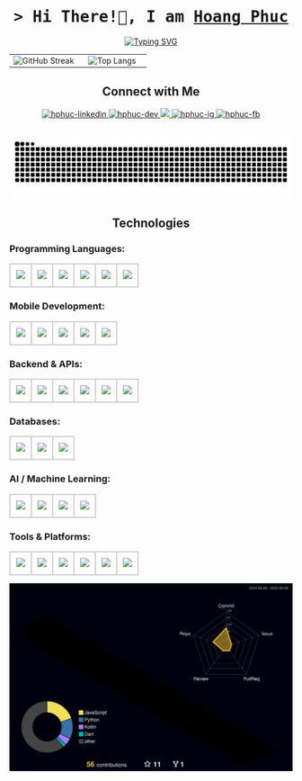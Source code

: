<h1 align="center"✨ >
        <samp>&gt; Hi There!👋, I am
                <b><a target="_blank" href="">Hoang Phuc
</a></b>
        </samp>
</h1>

<p align="center">
  <a href="https://git.io/typing-svg">
    <img src="https://readme-typing-svg.demolab.com?font=Fira+Code&pause=1000&color=F71B5E&width=435&lines=Software+Engineer+|+Mobile+Engineer" alt="Typing SVG" />
  </a>
</p>

<table align="center" style="width:100%;">
  <tr>
    <td align="center" style="width:50%;">
      <img src="https://streak-stats.demolab.com?user=hphuc193&theme=dark&hide_border=true" alt="GitHub Streak" style="width:100%;"/>
    </td>
    <td align="center" style="width:50%;">
      <img src="https://github-readme-stats.vercel.app/api/top-langs/?username=hphuc193&layout=compact&theme=dark&hide_border=true" alt="Top Langs" style="width:100%;"/>
    </td>
  </tr>
</table>

<h2 align="center"> Connect with Me </h2>

<p align="center">
 <a href="https://www.linkedin.com/in/hphucit193/" target="_blank">
  <img src="https://img.shields.io/badge/LinkedIn-0077B5?style=for-the-badge&logo=logmein&logoColor=white" alt="hphuc-linkedin"/>
 </a>
 <a href="https://dev.to/hphuc193" target="_blank">
  <img src="https://img.shields.io/badge/dev.to-0A0A0A?style=for-the-badge&logo=dev.to&logoColor=white" alt="hphuc-dev" />
 </a>
 <a href="https://x.com/Hphuc193" target="_blank">
  <img src="https://img.shields.io/badge/Twitter-741b47?style=for-the-badge&logo=x&logoColor=white" />
 </a>
 <a href="https://www.instagram.com/hphuc_193/" target="_blank">
  <img src="https://img.shields.io/badge/Instagram-fe4164?style=for-the-badge&logo=instagram&logoColor=white" alt="hphuc-ig" />
 </a> 
 <a href="https://www.facebook.com/hoang.phuc.226590/" target="_blank">
  <img src="https://img.shields.io/badge/Facebook-20BEFF?&style=for-the-badge&logo=facebook&logoColor=white" alt="hphuc-fb"  />
  </a> 
</p>
<br />

<div align="center">
<img src="https://raw.githubusercontent.com/hphuc193/hphuc193/output/snake.svg" alt="Snake animation" />
</div>

<h2 align="center"> Technologies </h2>

### Programming Languages:

<div align="center">
  <table>
    <tr>
      <td style="border:2px solid #ccc; padding:10px; border-radius:8px;">
        <img src="https://cdn.simpleicons.org/dart/0175C2" width="40" />
      </td>
      <td style="border:2px solid #ccc; padding:10px; border-radius:8px;">
        <img src="https://cdn.simpleicons.org/swift/FA7343" width="40" />
      </td>
      <td style="border:2px solid #ccc; padding:10px; border-radius:8px;">
        <img src="https://cdn.simpleicons.org/kotlin/7F52FF" width="40" />
      </td>
      <td style="border:2px solid #ccc; padding:10px; border-radius:8px;">
        <img src="https://cdn.simpleicons.org/javascript/F7DF1E" width="40" />
      </td>
      <td style="border:2px solid #ccc; padding:10px; border-radius:8px;">
        <img src="https://cdn.simpleicons.org/python/3776AB" width="40" />
      </td>
        <td style="border:2px solid #ccc; padding:10px; border-radius:8px;">
        <img src="https://cdn.simpleicons.org/c++/f3f6f4" width="40" />
      </td>
    </tr>
  </table>
</div>

### Mobile Development:

<p align="center">
<div align="center">
  <table>
    <tr>
      <td style="border:2px solid #ccc; padding:10px; border-radius:8px;">
        <img src="https://cdn.simpleicons.org/flutter/02569B" width="40" />
      </td>
      <td style="border:2px solid #ccc; padding:10px; border-radius:8px;">
        <img src="https://cdn.simpleicons.org/swift/FA7343" width="40" />
      </td>
      <td style="border:2px solid #ccc; padding:10px; border-radius:8px;">
        <img src="https://cdn.simpleicons.org/kotlin/7F52FF" width="40" />
      </td>
      <td style="border:2px solid #ccc; padding:10px; border-radius:8px;">
        <img src="https://cdn.simpleicons.org/firebase/FFCA28" width="40" />
      </td>
      <td style="border:2px solid #ccc; padding:10px; border-radius:8px;">
        <img src="https://cdn.simpleicons.org/cocoapods/39477F" width="40" />
      </td>
    </tr>
  </table>
</div>
</p>

### Backend & APIs: 

<p align="center">
<div align="center">
  <table>
    <tr>
      <td style="border:2px solid #ccc; padding:10px; border-radius:8px;">
        <img src="https://cdn.simpleicons.org/nodedotjs/339933" width="40" />
      </td>
      <td style="border:2px solid #ccc; padding:10px; border-radius:8px;">
        <img src="https://cdn.simpleicons.org/express/ea9999" width="40" />
      </td>
      <td style="border:2px solid #ccc; padding:10px; border-radius:8px;">
        <img src="https://cdn.simpleicons.org/graphql/E10098" width="40" />
      </td>
      <td style="border:2px solid #ccc; padding:10px; border-radius:8px;">
        <img src="https://cdn.simpleicons.org/postman/FF6C37" width="40" />
      </td>
      <td style="border:2px solid #ccc; padding:10px; border-radius:8px;">
        <img src="https://cdn.simpleicons.org/npm/1cce00" width="40" />
      </td>
      <td style="border:2px solid #ccc; padding:10px; border-radius:8px;">
        <img src="https://cdn.simpleicons.org/.net/cfe2f3" width="40" />
      </td>
    </tr>
  </table>
</div>
</p>

### Databases: 

<p align="center">
<div align="center">
  <table>
    <tr>
      <td style="border:2px solid #ccc; padding:10px; border-radius:8px;">
        <img src="https://cdn.simpleicons.org/postgresql/4169E1" width="40" />
      </td>
      <td style="border:2px solid #ccc; padding:10px; border-radius:8px;">
        <img src="https://cdn.simpleicons.org/mongodb/47A248" width="40" />
      </td>
      <td style="border:2px solid #ccc; padding:10px; border-radius:8px;">
        <img src="https://cdn.simpleicons.org/mysql/4479A1" width="40" />
      </td>
    </tr>
  </table>
</div>
</p>

### AI / Machine Learning: 

<p align="center">
<div align="center">
  <table>
    <tr>
      <td style="border:2px solid #ccc; padding:10px; border-radius:8px;">
        <img src="https://cdn.simpleicons.org/python/3776AB" width="40" />
      </td>
      <td style="border:2px solid #ccc; padding:10px; border-radius:8px;">
        <img src="https://cdn.simpleicons.org/pytorch/EE4C2C" width="40" />
      </td>
      <td style="border:2px solid #ccc; padding:10px; border-radius:8px;">
        <img src="https://cdn.simpleicons.org/tensorflow/FF6F00" width="40" />
      </td>
      <td style="border:2px solid #ccc; padding:10px; border-radius:8px;">
        <img src="https://cdn.simpleicons.org/scikitlearn/F7931E" width="40" />
      </td>
    </tr>
  </table>
</div>
</p>

### Tools & Platforms: 

<p align="center">
<div align="center">
  <table>
    <tr>
      <td style="border:2px solid #ccc; padding:10px; border-radius:8px;">
        <img src="https://cdn.simpleicons.org/git/F05032" width="40" />
      </td>
      <td style="border:2px solid #ccc; padding:10px; border-radius:8px;">
        <img src="https://cdn.simpleicons.org/docker/2496ED" width="40" />
      </td>
      <td style="border:2px solid #ccc; padding:10px; border-radius:8px;">
        <img src="https://cdn.simpleicons.org/androidstudio/3DDC84" width="40" />
      </td>
      <td style="border:2px solid #ccc; padding:10px; border-radius:8px;">
        <img src="https://cdn.simpleicons.org/xcode/147EFB" width="40" />
      </td>
      <td style="border:2px solid #ccc; padding:10px; border-radius:8px;">
        <img src="https://skillicons.dev/icons?i=vscode" width="40" />
      </td>
      <td style="border:2px solid #ccc; padding:10px; border-radius:8px;">
        <img src="https://cdn.simpleicons.org/googlecolab/f1c232" width="40" />
      </td>
    </tr>
  </table>
</div>
</p>

![](./profile-3d-contrib/profile-night-rainbow.svg)
